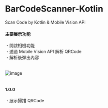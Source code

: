 # BarCodeScanner-Kotlin
Scan Code by Kotlin &amp; Mobile Vision API
<br/>
#### 主要展示功能
・開啟相機功能<br/>
・透過 Mobile Vision API 解析 QRCode<br/>
・解析後彈出內容<br/>
<br/>
<br/>
![image](https://github.com/chiuchingwei/BarCodeScanner-Kotlin/blob/master/sample.gif)
<br/>
<br/>
#### 1.0.0 
・展示掃描 QRCode<br/>
